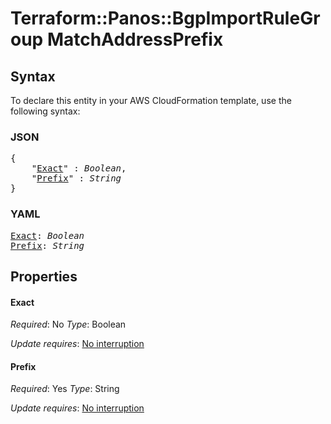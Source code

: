 # Terraform::Panos::BgpImportRuleGroup MatchAddressPrefix

## Syntax

To declare this entity in your AWS CloudFormation template, use the following syntax:

### JSON

<pre>
{
    "<a href="#exact" title="Exact">Exact</a>" : <i>Boolean</i>,
    "<a href="#prefix" title="Prefix">Prefix</a>" : <i>String</i>
}
</pre>

### YAML

<pre>
<a href="#exact" title="Exact">Exact</a>: <i>Boolean</i>
<a href="#prefix" title="Prefix">Prefix</a>: <i>String</i>
</pre>

## Properties

#### Exact

_Required_: No
_Type_: Boolean

_Update requires_: [No interruption](https://docs.aws.amazon.com/AWSCloudFormation/latest/UserGuide/using-cfn-updating-stacks-update-behaviors.html#update-no-interrupt)

#### Prefix

_Required_: Yes
_Type_: String

_Update requires_: [No interruption](https://docs.aws.amazon.com/AWSCloudFormation/latest/UserGuide/using-cfn-updating-stacks-update-behaviors.html#update-no-interrupt)

